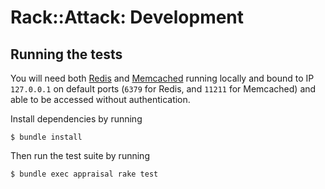 # Rack::Attack: Development

## Running the tests

You will need both [Redis](https://redis.io/) and [Memcached](https://memcached.org/) running locally and bound to IP `127.0.0.1` on default ports (`6379` for Redis, and `11211` for Memcached) and able to be accessed without authentication.

Install dependencies by running

    $ bundle install

Then run the test suite by running

    $ bundle exec appraisal rake test
